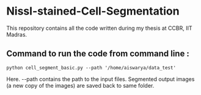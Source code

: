 # Nissl-stained-Cell-Segmentation
This repository contains all the code written during my thesis at CCBR, IIT Madras. 

## Command to run the code from command line :
    python cell_segment_basic.py --path '/home/aiswarya/data_test'

Here. --path contains the path to the input files. Segmented output images (a new copy of the images) are saved back to same folder.
